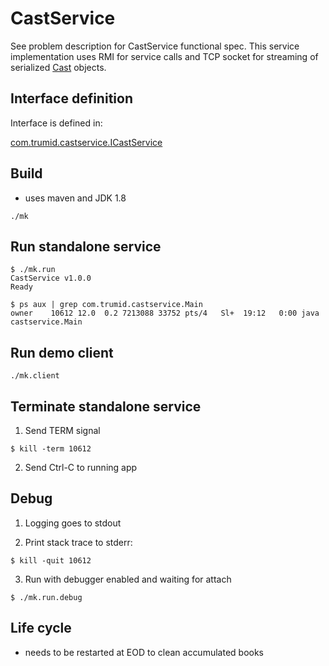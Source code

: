 # CastService
See problem description for CastService functional spec. 
This service implementation uses RMI for service calls and TCP socket for streaming of serialized [Cast](https://github.com/dkhokhlov/CastService/blob/main/src/com/trumid/castservice/Cast.java) objects.

## Interface definition

Interface is defined in: 

[com.trumid.castservice.ICastService](https://github.com/dkhokhlov/CastService/blob/main/src/com/trumid/castservice/ICastService.java#L8)

## Build
- uses maven and JDK 1.8
```
./mk
```

## Run standalone service

```
$ ./mk.run
CastService v1.0.0
Ready

$ ps aux | grep com.trumid.castservice.Main
owner    10612 12.0  0.2 7213088 33752 pts/4   Sl+  19:12   0:00 java castservice.Main
```

## Run demo client

```
./mk.client
```

## Terminate standalone service

1) Send TERM signal

```
$ kill -term 10612
```

2) Send Ctrl-C to running app

## Debug

1) Logging goes to stdout 

2) Print stack trace to stderr:

```
$ kill -quit 10612
```

3) Run with debugger enabled and waiting for attach
```
$ ./mk.run.debug
```

## Life cycle
- needs to be restarted at EOD to clean accumulated books
